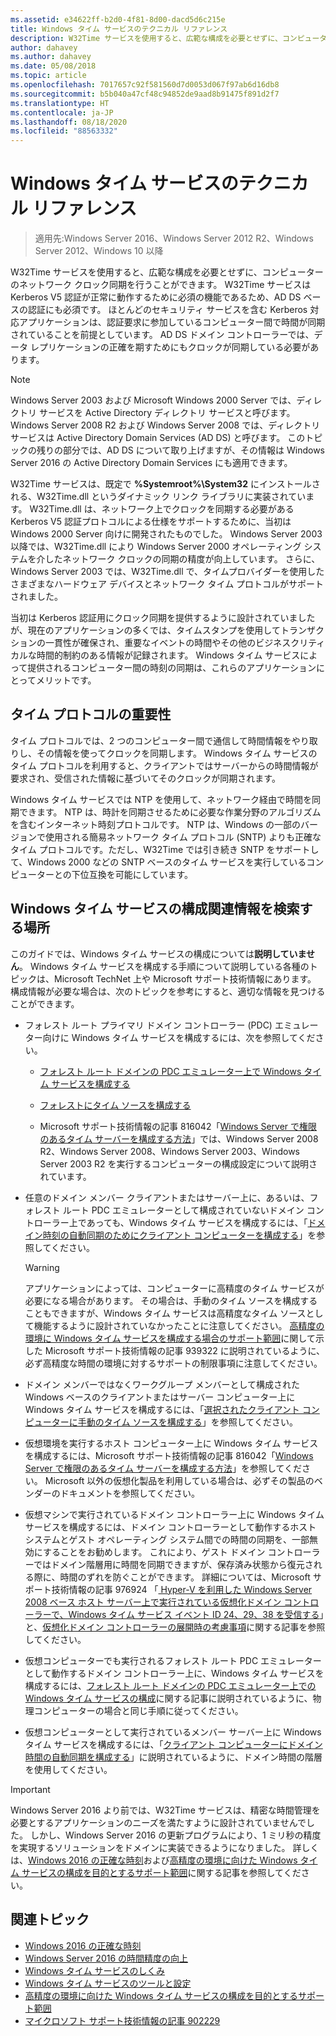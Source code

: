 ```yaml
---
ms.assetid: e34622ff-b2d0-4f81-8d00-dacd5d6c215e
title: Windows タイム サービスのテクニカル リファレンス
description: W32Time サービスを使用すると、広範な構成を必要とせずに、コンピューターのネットワーク クロック同期を行うことができます。 W32Time サービスは Kerberos V5 認証が正常に動作するために必須の機能であるため、AD DS ベースの認証にも必須です。
author: dahavey
ms.author: dahavey
ms.date: 05/08/2018
ms.topic: article
ms.openlocfilehash: 7017657c92f581560d7d0053d067f97ab6d16db8
ms.sourcegitcommit: b5b040a47cf48c94852de9aad8b91475f891d2f7
ms.translationtype: HT
ms.contentlocale: ja-JP
ms.lasthandoff: 08/18/2020
ms.locfileid: "88563332"
---
```

# <a name="windows-time-service-technical-reference"></a>Windows タイム サービスのテクニカル リファレンス
>適用先:Windows Server 2016、Windows Server 2012 R2、Windows Server 2012、Windows 10 以降

W32Time サービスを使用すると、広範な構成を必要とせずに、コンピューターのネットワーク クロック同期を行うことができます。 W32Time サービスは Kerberos V5 認証が正常に動作するために必須の機能であるため、AD DS ベースの認証にも必須です。 ほとんどのセキュリティ サービスを含む Kerberos 対応アプリケーションは、認証要求に参加しているコンピューター間で時間が同期されていることを前提としています。 AD DS ドメイン コントローラーでは、データ レプリケーションの正確を期すためにもクロックが同期している必要があります。

> [!NOTE]
> Windows Server 2003 および Microsoft Windows 2000 Server では、ディレクトリ サービスを Active Directory ディレクトリ サービスと呼びます。 Windows Server 2008 R2 および Windows Server 2008 では、ディレクトリ サービスは Active Directory Domain Services (AD DS) と呼びます。 このトピックの残りの部分では、AD DS について取り上げますが、その情報は Windows Server 2016 の Active Directory Domain Services にも適用できます。

W32Time サービスは、既定で **%Systemroot%\System32** にインストールされる、W32Time.dll というダイナミック リンク ライブラリに実装されています。 W32Time.dll は、ネットワーク上でクロックを同期する必要がある Kerberos V5 認証プロトコルによる仕様をサポートするために、当初は Windows 2000 Server 向けに開発されたものでした。 Windows Server 2003 以降では、W32Time.dll により Windows Server 2000 オペレーティング システムを介したネットワーク クロックの同期の精度が向上しています。 さらに、Windows Server 2003 では、W32Time.dll で、タイムプロバイダーを使用したさまざまなハードウェア デバイスとネットワーク タイム プロトコルがサポートされました。

当初は Kerberos 認証用にクロック同期を提供するように設計されていましたが、現在のアプリケーションの多くでは、タイムスタンプを使用してトランザクションの一貫性が確保され、重要なイベントの時間やその他のビジネスクリティカルな時間的制約のある情報が記録されます。  Windows タイム サービスによって提供されるコンピューター間の時刻の同期は、これらのアプリケーションにとってメリットです。

## <a name="importance-of-time-protocols"></a>タイム プロトコルの重要性
タイム プロトコルでは、2 つのコンピューター間で通信して時間情報をやり取りし、その情報を使ってクロックを同期します。 Windows タイム サービスのタイム プロトコルを利用すると、クライアントではサーバーからの時間情報が要求され、受信された情報に基づいてそのクロックが同期されます。

Windows タイム サービスでは NTP を使用して、ネットワーク経由で時間を同期できます。 NTP は、時計を同期させるために必要な作業分野のアルゴリズムを含むインターネット時刻プロトコルです。 NTP は、Windows の一部のバージョンで使用される簡易ネットワーク タイム プロトコル (SNTP) よりも正確なタイム プロトコルです。ただし、W32Time では引き続き SNTP をサポートして、Windows 2000 などの SNTP ベースのタイム サービスを実行しているコンピューターとの下位互換を可能にしています。
## <a name="where-to-find-windows-time-service-configuration-related-information"></a>Windows タイム サービスの構成関連情報を検索する場所
このガイドでは、Windows タイム サービスの構成については**説明していません**。 Windows タイム サービスを構成する手順について説明している各種のトピックは、Microsoft TechNet 上や Microsoft サポート技術情報にあります。 構成情報が必要な場合は、次のトピックを参考にすると、適切な情報を見つけることができます。
-   フォレスト ルート プライマリ ドメイン コントローラー (PDC) エミュレーター向けに Windows タイム サービスを構成するには、次を参照してください。

    -   [フォレスト ルート ドメインの PDC エミュレーター上で Windows タイム サービスを構成する](/previous-versions/windows/it-pro/windows-server-2008-R2-and-2008/cc731191%28v=ws.10%29)

    -   [フォレストにタイム ソースを構成する](/previous-versions/windows/it-pro/windows-server-2008-r2-and-2008/cc794823%28v%3dws.10%29)

    -   Microsoft サポート技術情報の記事 816042「[Windows Server で権限のあるタイム サーバーを構成する方法](https://go.microsoft.com/fwlink/?LinkID=60402)」では、Windows Server 2008 R2、Windows Server 2008、Windows Server 2003、Windows Server 2003 R2 を実行するコンピューターの構成設定について説明されています。

-   任意のドメイン メンバー クライアントまたはサーバー上に、あるいは、フォレスト ルート PDC エミュレーターとして構成されていないドメイン コントローラー上であっても、Windows タイム サービスを構成するには、「[ドメイン時刻の自動同期のためにクライアント コンピューターを構成する](/previous-versions/windows/it-pro/windows-server-2008-r2-and-2008/cc816884%28v%3dws.10%29)」を参照してください。

    > [!WARNING]
    > アプリケーションによっては、コンピューターに高精度のタイム サービスが必要になる場合があります。 その場合は、手動のタイム ソースを構成することもできますが、Windows タイム サービスは高精度なタイム ソースとして機能するように設計されていなかったことに注意してください。 [高精度の環境に Windows タイム サービスを構成する場合のサポート範囲](support-boundary.md)に関して示した Microsoft サポート技術情報の記事 939322 に説明されているように、必ず高精度な時間の環境に対するサポートの制限事項に注意してください。

-   ドメイン メンバーではなくワークグループ メンバーとして構成された Windows ベースのクライアントまたはサーバー コンピューター上に Windows タイム サービスを構成するには、「[選択されたクライアント コンピューターに手動のタイム ソースを構成する](/previous-versions/windows/it-pro/windows-server-2008-r2-and-2008/cc816656%28v%3dws.10%29)」を参照してください。

-   仮想環境を実行するホスト コンピューター上に Windows タイム サービスを構成するには、Microsoft サポート技術情報の記事 816042「[Windows Server で権限のあるタイム サーバーを構成する方法](https://go.microsoft.com/fwlink/?LinkID=60402)」を参照してください。 Microsoft 以外の仮想化製品を利用している場合は、必ずその製品のベンダーのドキュメントを参照してください。

-   仮想マシンで実行されているドメイン コントローラー上に Windows タイム サービスを構成するには、ドメイン コントローラーとして動作するホスト システムとゲスト オペレーティング システム間での時間の同期を、一部無効にすることをお勧めします。 これにより、ゲスト ドメイン コントローラーではドメイン階層用に時間を同期できますが、保存済み状態から復元される際に、時間のずれを防ぐことができます。 詳細については、Microsoft サポート技術情報の記事 976924 「[ Hyper-V を利用した Windows Server 2008 ベース ホスト サーバー上で実行されている仮想化ドメイン コントローラーで、Windows タイム サービス イベント ID 24、29、38 を受信する](https://go.microsoft.com/fwlink/?LinkID=192236)」と、[仮想化ドメイン コントローラーの展開時の考慮事項](https://go.microsoft.com/fwlink/?LinkID=192235)に関する記事を参照してください。

-   仮想コンピューターでも実行されるフォレスト ルート PDC エミュレーターとして動作するドメイン コントローラー上に、Windows タイム サービスを構成するには、[フォレスト ルート ドメインの PDC エミュレーター上での Windows タイム サービスの構成](/previous-versions/windows/it-pro/windows-server-2008-R2-and-2008/cc731191%28v=ws.10%29)に関する記事に説明されているように、物理コンピューターの場合と同じ手順に従ってください。

-   仮想コンピューターとして実行されているメンバー サーバー上に Windows タイム サービスを構成するには、「[クライアント コンピューターにドメイン時間の自動同期を構成する](/previous-versions/windows/it-pro/windows-server-2008-r2-and-2008/cc816884%28v%3dws.10%29)」に説明されているように、ドメイン時間の階層を使用してください。


> [!IMPORTANT]
> Windows Server 2016 より前では、W32Time サービスは、精密な時間管理を必要とするアプリケーションのニーズを満たすように設計されていませんでした。  しかし、Windows Server 2016 の更新プログラムにより、1 ミリ秒の精度を実現するソリューションをドメインに実装できるようになりました。  詳しくは、[Windows 2016 の正確な時刻](accurate-time.md)および[高精度の環境に向けた Windows タイム サービスの構成を目的とするサポート範囲](support-boundary.md)に関する記事を参照してください。

## <a name="related-topics"></a>関連トピック
- [Windows 2016 の正確な時刻](accurate-time.md)
- [Windows Server 2016 の時間精度の向上](windows-server-2016-improvements.md)
- [Windows タイム サービスのしくみ](How-the-Windows-Time-Service-Works.md)
- [Windows タイム サービスのツールと設定](Windows-Time-Service-Tools-and-Settings.md)
- [高精度の環境に向けた Windows タイム サービスの構成を目的とするサポート範囲](support-boundary.md)
- [マイクロソフト サポート技術情報の記事 902229](https://go.microsoft.com/fwlink/?LinkId=186066)
